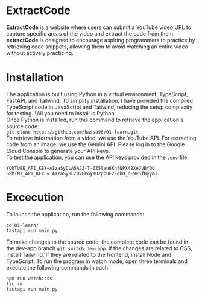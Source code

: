 # ExtractCode
**ExtractCode** is a website where users can submit a YouTube video URL to capture specific areas of the video and extract the code from them.\
**extractCode** is designed to encourage aspiring programmers to practice by retrieving code snippets, allowing them to avoid watching an entire video without actively practicing.
# Installation
The application is built using Python in a virtual environment, TypeScript, FastAPI, and Tailwind. To simplify installation, I have provided the compiled TypeScript code in JavaScript and Tailwind, reducing the setup complexity for testing. \All you need to install is Python.\
Once Python is installed, run this command to retrieve the application's source code:\
```git clone https://github.com/kassa96/01-learn.git```\
To retrieve information from a video, we use the YouTube API. 
For extracting code from an image, we use the Gemini API. 
Please log in to the Google Cloud Console to generate your API keys.\
To test the application, you can use the API keys provided in the `.env` file.
```
YOUTUBE_API_KEY=AIzaSyDLA5AJZ-T-0Z5lau6KhfNPX48XeJVBYQQ
GEMINI_API_KEY = AIzaSyBLZUvBPoyKO2ppuF2FqbO_nF9vSfByymI
```
# Excecution
To launch the application, run the following commands:
```
cd 01-learn/
fastapi run main.py
```
To make changes to the source code, the complete code can be found in the dev-app branch ```git switch dev-app```\. If the changes are related to CSS, install Tailwind. If they are related to the frontend, install Node and TypeScript. To run the program in watch mode, open three terminals and execute the following commands in each 
```
npm run watch:css
tsc -w
fastapi run main.py
```
